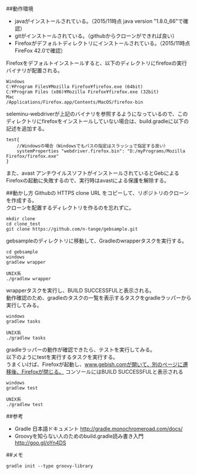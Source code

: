 ##動作環境
* javaがインストールされている。（2015/11時点 java version "1.8.0_66"で確認）
* gitがインストールされている。（githubからクローンができれば良い）
* Firefoxがデフォルトディレクトリにインストールされている。（2015/11時点　FireFox 42.0で確認）

Firefoxをデフォルトインストールすると、以下のディレクトリにfirefoxの実行バイナリが配置される。

    Windows  
    C:¥Program Files¥Mozilla Firefox¥firefox.exe (64bit)  
    C:¥Program Files (x86)¥Mozilla Firefox¥firefox.exe (32bit)  
    Mac  
    /Applications/Firefox.app/Contents/MacOS/firefox-bin  

seleminu-webdriverが上記のバイナリを参照するようになっているので、このディレクトリにfirefoxをインストールしていない場合は、build.gradleに以下の記述を追加する。


    test{
        //Windowsの場合（Windowsでもパスの指定はスラッシュで指定する良い）
        systemProperties "webdriver.firefox.bin": "D:/myPrograms/Mozilla Firefox/firefox.exe"
    }

また、avast アンチウイルスソフトがインストールされているとGebによるFirefoxの起動に失敗するので、実行時はavastによる保護を解除する。

##動かし方
Githubの
HTTPS clone URL をコピーして、リポジトリのクローンを作成する。  
クローンを配置するディレクトリを作るのを忘れずに。

    mkdir clone  
    cd clone_test  
    git clone https://github.com/n-tange/gebsample.git

gebsampleのディレクトリに移動して、Gradleのwrapperタスクを実行する。

    cd gebsample  
    windows  
    gradlew wrapper  

    UNIX系  
    ./gradlew wrapper

wrapperタスクを実行し、BUILD SUCCESSFULと表示される。  
動作確認のため、gradleのタスクの一覧を表示するタスクをgradleラッパーから実行してみる。

    windows  
    gradlew tasks  

    UNIX系  
    ./gradlew tasks

gradleラッパーの動作が確認できたら、テストを実行してみる。  
以下のようにtestを実行するタスクを実行する。  
うまくいけば、Firefoxが起動し、www.gebish.comが開いて、別のページに遷移後、Firefoxが閉じる。
コンソールにはBUILD SUCCESSFULと表示される

    windows  
    gradlew test  

    UNIX系  
    ./gradlew test

##参考
* Gradle 日本語ドキュメント 
http://gradle.monochromeroad.com/docs/
* Groovyを知らない人のためのbuild.gradle読み書き入門 
http://goo.gl/oYn4DS

##メモ

    gradle init --type groovy-library
